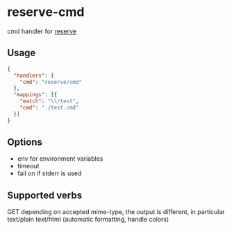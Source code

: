 # reserve-cmd
cmd handler for [reserve](https://npmjs.com/package/reserve)

## Usage

```json
{
  "handlers": {
    "cmd": "reserve/cmd"
  },
  "mappings": [{
    "match": "\\/test",
    "cmd": "./test.cmd"
  }]
}
```  

## Options

* env for environment variables
* timeout
* fail on if stderr is used

## Supported verbs

GET
  depending on accepted mime-type, the output is different, in particular
  text/plain
  text/html (automatic formatting, handle colors)
